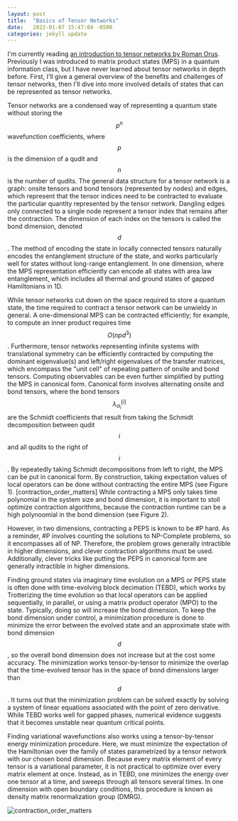 ```yaml
---
layout: post
title:  "Basics of Tensor Networks"
date:   2022-01-07 15:47:04 -0500
categories: jekyll update
---
```


I'm currently reading [an introduction to tensor networks by Roman Orus][tn-review]. Previously I was introduced to matrix product states (MPS) in a quantum information class, but I have never learned about tensor networks in depth before. First, I'll give a general overview of the benefits and challenges of tensor networks, then I'll dive into more involved details of states that can be represented as tensor networks.

Tensor networks are a condensed way of representing a quantum state without storing the $$p^n$$ wavefunction coefficients, where $$p$$ is the dimension of a qudit and $$n$$ is the number of qudits. The general data structure for a tensor network is a graph: onsite tensors and bond tensors (represented by nodes) and edges, which represent that the tensor indices need to be contracted to evaluate the particular quantity represented by the tensor network. Dangling edges only connected to a single node represent a tensor index that remains after the contraction. The dimension of each index on the tensors is called the bond dimension, denoted $$d$$. The method of encoding the state in locally connected tensors naturally encodes the entanglement structure of the state, and works particularly well for states without long-range entanglement. In one dimension, where the MPS representation efficiently can encode all states with area law entanglement, which includes all thermal and ground states of gapped Hamiltonians in 1D. 

While tensor networks cut down on the space required to store a quantum state, the time required to contract a tensor network can be unwieldy in general. A one-dimensional MPS can be contracted efficiently; for example, to compute an inner product requires time $$O(npd^3)$$. Furthermore, tensor networks representing infinite systems with translational symmetry can be efficiently contracted by computing the dominant eigenvalue(s) and left/right eigenvalues of the transfer matrices, which encompass the "unit cell" of repeating pattern of onsite and bond tensors. Computing observables can be even further simplified by putting the MPS in canonical form. Canonical form involves alternating onsite and bond tensors, where the bond tensors $$\lambda_{\alpha_i}^{[i]}$$ are the Schmidt coefficients that result from taking the Schmidt decomposition between qudit $$i$$ and all qudits to the right of $$i$$. By repeatedly taking Schmidt decompositions from left to right, the MPS can be put in canonical form. By construction, taking expectation values of local operators can be done without contracting the entire MPS (see Figure 1). [contraction_order_matters] While contracting a MPS only takes time polynomial in the system size and bond dimension, it is important to stoll optimize contraction algorithms, because the contraction runtime can be a high polynoomial in the bond dimension (see Figure 2).

However, in two dimensions, contracting a PEPS is known to be #P hard. As a reminder, #P involves counting the solutions to NP-Complete problems, so it encompasses all of NP.  Therefore, the problem grows generally intractible in higher dimensions, and clever contraction algorithms must be used. Additionally, clever tricks like putting the PEPS in canonical form are generally intractible in higher dimensions. 

Finding ground states via imaginary time evolution on a MPS or PEPS state is often done with time-evolving block decimation (TEBD), which works by Trotterizing the time evolution so that local operators can be applied sequentially, in parallel, or using a matrix product operator (MPO) to the state. Typically, doing so will increase the bond dimension. To keep the bond dimension under control, a minimization procedure is done to minimize the error between the evolved state and an approximate state with bond dimension $$d$$, so the overall bond dimension does not increase but at the cost some accuracy. The minimization works tensor-by-tensor to minimize the overlap that the time-evolved tensor has in the space of bond dimensions larger than $$d$$. It turns out that the minimization problem can be solved exactly by solving a system of linear equations associated with the point of zero derivative. While TEBD works well for gapped phases, numerical evidence suggests that it becomes unstable near quantum critical points.

Finding variational wavefunctions also works using a tensor-by-tensor energy minimization procedure. Here, we must minimize the expectation of the Hamiltonian over the family of states parametrized by a tensor network with our chosen bond dimension. Because every matrix element of every tensor is a variational parameter, it is not practical to optimize over every matrix element at once. Instead, as in TEBD, one minimizes the energy over one tensor at a time, and sweeps through all tensors several times. In one dimension with open boundary conditions, this procedure is known as density matrix renormalization group (DMRG).

[tn-review]: https://arxiv.org/pdf/1306.2164.pdf
![contraction_order_matters](/maddiecain.github.io/docs/assets/contraction_order_matters.png)

